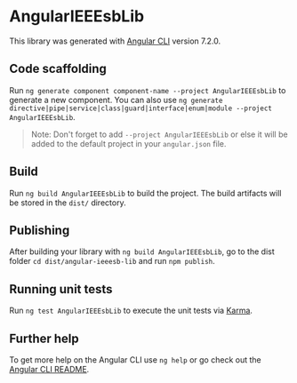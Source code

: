 # AngularIEEEsbLib

This library was generated with [Angular CLI](https://github.com/angular/angular-cli) version 7.2.0.

## Code scaffolding

Run `ng generate component component-name --project AngularIEEEsbLib` to generate a new component. You can also use `ng generate directive|pipe|service|class|guard|interface|enum|module --project AngularIEEEsbLib`.
> Note: Don't forget to add `--project AngularIEEEsbLib` or else it will be added to the default project in your `angular.json` file. 

## Build

Run `ng build AngularIEEEsbLib` to build the project. The build artifacts will be stored in the `dist/` directory.

## Publishing

After building your library with `ng build AngularIEEEsbLib`, go to the dist folder `cd dist/angular-ieeesb-lib` and run `npm publish`.

## Running unit tests

Run `ng test AngularIEEEsbLib` to execute the unit tests via [Karma](https://karma-runner.github.io).

## Further help

To get more help on the Angular CLI use `ng help` or go check out the [Angular CLI README](https://github.com/angular/angular-cli/blob/master/README.md).
